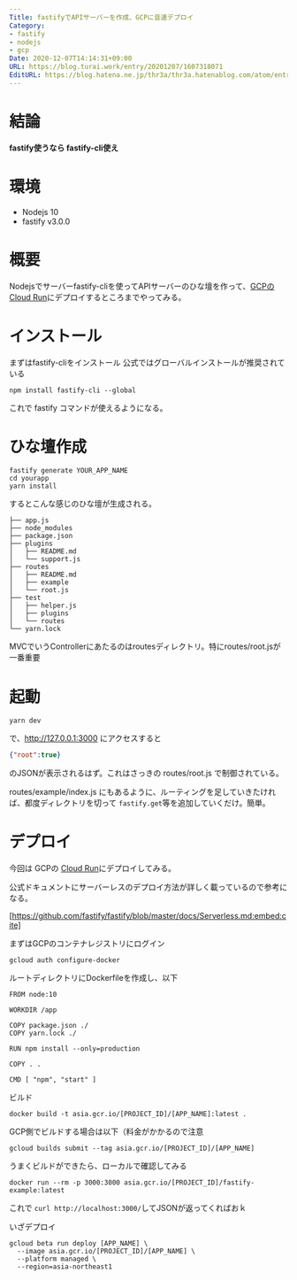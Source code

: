 ```yaml
---
Title: fastifyでAPIサーバーを作成、GCPに音速デプロイ
Category:
- fastify
- nodejs
- gcp
Date: 2020-12-07T14:14:31+09:00
URL: https://blog.turai.work/entry/20201207/1607318071
EditURL: https://blog.hatena.ne.jp/thr3a/thr3a.hatenablog.com/atom/entry/26006613656138779
---
```


# 結論

**fastify使うなら fastify-cli使え**

# 環境

- Nodejs 10
- fastify v3.0.0

# 概要

Nodejsでサーバーfastify-cliを使ってAPIサーバーのひな壇を作って、[GCPのCloud Run](https://cloud.google.com/run)にデプロイするところまでやってみる。

# インストール

まずはfastify-cliをインストール 公式ではグローバルインストールが推奨されている

```
npm install fastify-cli --global
```

これで fastify コマンドが使えるようになる。

# ひな壇作成

```
fastify generate YOUR_APP_NAME
cd yourapp
yarn install
```

するとこんな感じのひな壇が生成される。

```
├── app.js
├── node_modules
├── package.json
├── plugins
│   ├── README.md
│   └── support.js
├── routes
│   ├── README.md
│   ├── example
│   └── root.js
├── test
│   ├── helper.js
│   ├── plugins
│   └── routes
└── yarn.lock
```

MVCでいうControllerにあたるのはroutesディレクトリ。特にroutes/root.jsが一番重要

# 起動

```
yarn dev
```

で、http://127.0.0.1:3000 にアクセスすると

```json
{"root":true}
```

のJSONが表示されるはず。これはさっきの routes/root.js で制御されている。

routes/example/index.js にもあるように、ルーティングを足していきたければ、都度ディレクトリを切って `fastify.get`等を追加していくだけ。簡単。

# デプロイ

今回は GCPの [Cloud Run](https://cloud.google.com/run)にデプロイしてみる。

公式ドキュメントにサーバーレスのデプロイ方法が詳しく載っているので参考になる。

[https://github.com/fastify/fastify/blob/master/docs/Serverless.md:embed:cite]

まずはGCPのコンテナレジストリにログイン

```
gcloud auth configure-docker
```

ルートディレクトリにDockerfileを作成し、以下

```
FROM node:10

WORKDIR /app

COPY package.json ./
COPY yarn.lock ./

RUN npm install --only=production

COPY . .

CMD [ "npm", "start" ]
```

 ビルド

```
docker build -t asia.gcr.io/[PROJECT_ID]/[APP_NAME]:latest .
```

GCP側でビルドする場合は以下（料金がかかるので注意

```
gcloud builds submit --tag asia.gcr.io/[PROJECT_ID]/[APP_NAME]
```

うまくビルドができたら、ローカルで確認してみる

```
docker run --rm -p 3000:3000 asia.gcr.io/[PROJECT_ID]/fastify-example:latest
```

これで `curl http://localhost:3000/`してJSONが返ってくればおｋ

いざデプロイ

```
gcloud beta run deploy [APP_NAME] \
  --image asia.gcr.io/[PROJECT_ID]/[APP_NAME] \
  --platform managed \
  --region=asia-northeast1
```

